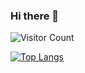 ### Hi there 👋

<!--
**maf12138/maf12138** is a ✨ _special_ ✨ repository because its `README.md` (this file) appears on your GitHub profile.

Here are some ideas to get you started:

- 🔭 I’m currently working on ...
- 🌱 I’m currently learning ...
- 👯 I’m looking to collaborate on ...
- 🤔 I’m looking for help with ...
- 💬 Ask me about ...
- 📫 How to reach me: ...
- 😄 Pronouns: ...
- ⚡ Fun fact: ...
-->

![Visitor Count](https://profile-counter.glitch.me/maf12138/count.svg)

[![Top Langs](https://github-readme-stats.vercel.app/api/top-langs/?username=maf12138)](https://github.com/maf12138/github-readme-stats)
